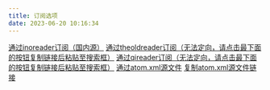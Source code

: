 ```yaml
---
title: 订阅选项
date: 2023-06-20 10:16:34
---
```


<script>
    function changeCopyInfo() {
        const atomUrl = "https://joywonderful.github.io/atom.xml";
        if(navigator.clipboard) {
            navigator.clipboard.writeText(atomUrl).then(
            function () {
                Toast.fire({icon: "success", text: "已复制"});
                console.debug("[debug] navigator.clipboard success.");
            },
            function () {
                Toast.fire({icon: "error", text: "复制时出现错误"});
                console.debug("[debug] navigator error.");
            },);
        }
        else { // 兼容不支持 clipboard 方法的
            console.debug("[debug] broswer do not support clipboard.")
            const ta = document.createElement("textarea");
            ta.style.top = window.scrollY + "px";
            ta.style.position = "absolute";
            ta.style.opacity = "0";
            ta.readOnly = true;
            ta.value = atomUrl;
            document.body.append(ta);
            ta.select();
            ta.setSelectionRange(0, atomUrl.length);
            ta.readOnly = false;
            const res = document.execCommand("copy");
            if(res){Toast.fire({icon: "success", text: "已复制"});}
            else{Toast.fire({icon: "error", text: "复制时出现错误"});}
            ta.blur();
            document.body.removeChild(ta);
        }
    } /*自己又写了一个屎山 JS。。。也没啥用，我的强迫症本质让我写了显示“已复制” By JoyWonderful*/
    /* 要是某个用户突然兴起狂点复制，屎山的本质据显现出来了吧。（大雾 我猜没有人会来看这行代码注释，除了我。*/
</script>

<!--屎山代码 QwQ-->
<span class="links-of-author-item">
    <a href="https://www.innoreader.com/search/feeds/https%3A%2F%2Fjoywonderful.github.io%2Fatom.xml" rel="noopener me" target="_blank">通过inoreader订阅（国内源）</a>
</span>
<span class="links-of-author-item">
    <a href="https://theoldreader.com/" rel="noopener me" target="_blank">通过theoldreader订阅（无法定向，请点击最下面的按钮复制链接后粘贴至搜索框）</a>
</span>
<span class="links-of-author-item">
    <a href="https://www.qireader.com/discover" rel="noopener me" target="_blank">通过qireader订阅（无法定向，请点击最下面的按钮复制链接后粘贴至搜索框）</a>
</span>
<span class="links-of-author-item">
    <a href="/atom.xml">通过atom.xml源文件</a>
</span>
<span class="links-of-author-item">
    <a href="javascript:changeCopyInfo();" id="copybtninfo">复制atom.xml源文件链接</a>
</span>